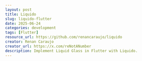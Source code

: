 ```yaml
---
layout: post
title: Liquido
slug: liquido-flutter
date: 2025-06-24
categories: development
tags: [Flutter]
resource_url: https://github.com/renancaraujo/liquido
creator: Renan Caraujo
creator_url: https://x.com/reNotANumber
description: Implement Liquid Glass in Flutter with Liquido.
---
```

